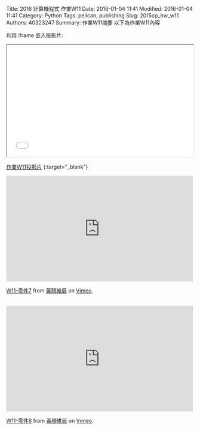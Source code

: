 Title: 2016 計算機程式 作業W11
Date: 2016-01-04 11:41
Modified: 2016-01-04 11:41
Category: Python
Tags: pelican, publishing
Slug: 2015cp_hw_w11
Authors: 40323247
Summary: 作業W11摘要
以下為作業W11內容

利用 iframe 嵌入投影片:

<iframe src="simplest11.html" width="500" height="300"></iframe>

[作業W11投影片](simplest11.html)
{:target="_blank"}
<iframe src="https://player.vimeo.com/video/147944506" width="500" height="283" frameborder="0" webkitallowfullscreen mozallowfullscreen allowfullscreen></iframe> <p><a href="https://vimeo.com/147944506">W11-零件7</a> from <a href="https://vimeo.com/user45499931">黃顏維辰</a> on <a href="https://vimeo.com">Vimeo</a>.</p>
<br/>
<iframe src="https://player.vimeo.com/video/147944558" width="500" height="283" frameborder="0" webkitallowfullscreen mozallowfullscreen allowfullscreen></iframe> <p><a href="https://vimeo.com/147944558">W11-零件8</a> from <a href="https://vimeo.com/user45499931">黃顏維辰</a> on <a href="https://vimeo.com">Vimeo</a>.</p>
<br/>
</p>